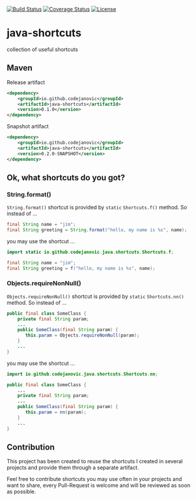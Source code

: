 [![Build Status](https://travis-ci.org/codejanovic/java-shortcuts.svg?branch=develop)](https://travis-ci.org/codejanovic/java-shortcuts)
[![Coverage Status](https://coveralls.io/repos/github/codejanovic/java-shortcuts/badge.svg?branch=develop)](https://coveralls.io/github/codejanovic/java-shortcuts?branch=develop)
[![License](https://img.shields.io/github/license/mashape/apistatus.svg?maxAge=2592000)]()

# java-shortcuts
collection of useful shortcuts

## Maven
Release artifact
```xml
<dependency>
    <groupId>io.github.codejanovic</groupId>
    <artifactId>java-shortcuts</artifactId>
    <version>0.1.0</version>
</dependency>
```
Snapshot artifact
```xml
<dependency>
    <groupId>io.github.codejanovic</groupId>
    <artifactId>java-shortcuts</artifactId>
    <version>0.2.0-SNAPSHOT</version>
</dependency>
```
## Ok, what shortcuts do you got?
### String.format()
`String.format()` shortcut is provided by `static` `Shortcuts.f()` method. So instead of ...  
```java
final String name = "jim";
final String greeting = String.format("hello, my name is %s", name);
```
you may use the shortcut ...
```java
import static io.github.codejanovic.java.shortcuts.Shortcuts.f;

final String name = "jim";
final String greeting = f("hello, my name is %s", name);
```
### Objects.requireNonNull()
`Objects.requireNonNull()` shortcut is provided by `static` `Shortcuts.nn()` method. So instead of ...
```java
public final class SomeClass {
    private final String param;
    ...
    public SomeClass(final String param) {
       this.param = Objects.requireNonNull(param); 
    }
    ...
}
```
you may use the shortcut ...
```java
import io.github.codejanovic.java.shortcuts.Shortcuts.nn;

public final class SomeClass {
    ... 
    private final String param;
    ...
    public SomeClass(final String param) {
       this.param = nn(param); 
    }
    ...
}
```

## Contribution
This project has been created to reuse the shortcuts I created in several projects and provide them through a separate artifact. 

Feel free to contribute shortcuts you may use often in your projects and want to share, every Pull-Request is welcome and will be reviewed as soon as possible.